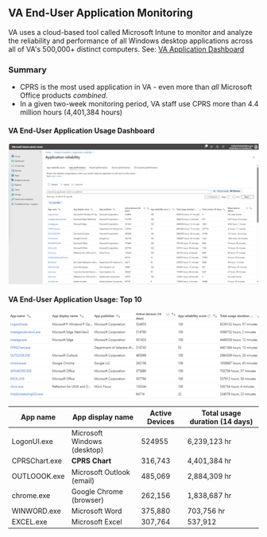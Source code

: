 ## VA End-User Application Monitoring
VA uses a cloud-based tool called Microsoft Intune to monitor 
and analyze the reliability and performance of all Windows 
desktop applications across all of VA's 500,000+ distinct 
computers. See: [VA Application Dashboard](https://intune.microsoft.com/#view/Microsoft_Intune_Enrollment/UXAnalyticsMenu/~/applicationReliability)

### Summary
* CPRS is the most used application in VA -  even more than *all* Microsoft Office products *combined*.
* In a given two-week monitoring  period, VA staff use CPRS more than 4.4 million hours (4,401,384 hours)


#### VA End-User Application Usage Dashboard
![](img/total_usage_duration-14d.png)


#### VA End-User Application Usage: Top 10
![](img/total_usage-top-10.png)

| App name | App display name| Active Devices | Total usage duration (14 days)|
| --- | --- | --- | --- | 
| LogonUI.exe | Microsoft Windows (desktop) | 524955 | 6,239,123 hr|
| CPRSChart.exe | __CPRS Chart__ | 316,743 | 4,401,384 hr |
| OUTLOOOK.exe | Microsoft Outlook (email) | 485,069 | 2,884,309 hr|
| chrome.exe | Google Chrome  (browser)| 262,156 | 1,838,687 hr |
| WINWORD.exe | Microsoft Word | 375,880 | 703,756 hr|
| EXCEL.exe | Microsoft Excel | 307,764 | 537,912 |



